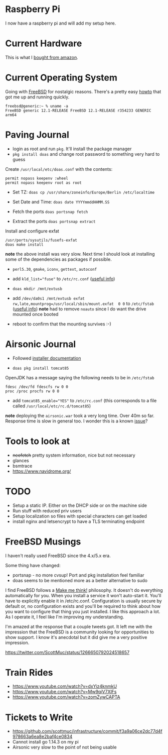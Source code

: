 # Raspberry Pi

I now have a raspberry pi and will add my setup here.

# Current Hardware

This is what I [bought from amazon][amazon].

[amazon]: https://www.amazon.de/dp/B07BNPZVR7

# Current Operating System

Going with [FreeBSD][freebsd] for nostalgic reasons. There's a pretty easy
[howto][howto] that got me up and running quickly.

[freebsd]: https://www.freebsd.org/
[howto]: https://www.freebsdfoundation.org/freebsd/how-to-guides/installing-freebsd-for-raspberry-pi/

```
freebsd@generic:~ % uname -a
FreeBSD generic 12.1-RELEASE FreeBSD 12.1-RELEASE r354233 GENERIC  arm64
```

# Paving Journal

* login as root and run `pkg`. It'll install the package manager
* `pkg install doas` and change root password to something very hard to guess

Create `/usr/local/etc/doas.conf` with the contents:

```
permit nopass keepenv :wheel
permit nopass keepenv root as root
```

* Set TZ: `doas cp /usr/share/zoneinfo/Europe/Berlin /etc/localtime`
* Set Date and Time: `doas date YYYYmmddHHMM.SS`

* Fetch the ports `doas portsnap fetch`
* Extract the ports `doas portsnap extract`

Install and configure exfat

```
/usr/ports/sysutils/fusefs-exfat
doas make install
```

**note** the above install was very slow. Next time I should look at installing some
of the dependencies as packages if possible.

* `perl5.30`, `gmake`, `iconv`, `gettext`, `autoconf`


* add `kld_list="fuse"` to `/etc/rc.conf` ([useful info][kld_list_help])
* `doas mkdir /mnt/extusb`
* add `/dev/da0s1 /mnt/extusb exfat rw,late,mountprog=/usr/local/sbin/mount.exfat  0 0` to `/etc/fstab` ([useful
  info][fstab_help]) **note** had to remove `noauto` since I do want the drive mounted once booted
* reboot to confirm that the mounting survives :-)

[kld_list_help]: https://forums.freebsd.org/threads/difference-between-boot-loader-conf-and-etc-rc-conf.53694/
[fstab_help]: https://forums.freebsd.org/threads/mounting-exfat-and-ntfs-3-filesystems-with-fstab.69491/

# Airsonic Journal

* Followed [installer documentation][freebsd-airsonic]

* `doas pkg install tomcat85`

OpenJDK has a message saying the following needs to be in `/etc/fstab`

```
fdesc /dev/fd fdescfs rw 0 0
proc /proc procfs rw 0 0
```

* add `tomcat85_enable="YES"` to `/etc/rc.conf` (this corresponds to a file called `/usr/local/etc/rc.d/tomcat85`)

**note** deploying the `airsonic.war` took a very long time. Over 40m so far. Response time is slow in
general too. I wonder this is a known [issue][gh-issue]?

[gh-issue]: https://github.com/airsonic/airsonic/issues/881


[freebsd-airsonic]: https://airsonic.github.io/docs/install/example/freebsd-freenas/

# Tools to look at

* ~~neofetch~~ pretty system information, nice but not necessary
* glances
* bsmtrace
* https://www.navidrome.org/

# TODO

* Setup a static IP. Either on the DHCP side or on the machine side
* Run stuff with reduced priv users
* Setup localization so files with special characters can get loaded
* install nginx and letsencrypt to have a TLS terminating endpoint

# FreeBSD Musings

I haven't really used FreeBSD since the 4.x/5.x era.

Some thing have changed:

* portsnap - no more cvsup! Port and pkg installation feel familiar
* doas seems to be mentioned more as a better alternative to sudo

I find FreeBSD follows a [Make me think!][make-me-think] philosophy. It doesn't do everything
automatically for you. When you install a service it won't auto-start it. You'll have to
explicitly enable it in /etc/rc.conf. Configuration is usually secure by default or, no configuration
exists and you'll be required to think about how you want to configure that thing you
just installed. I like this approach a lot. As I operate it, I feel like I'm improving my
understanding.

I'm amazed at the response that a couple tweets got. It left me with the impression that the 
FreeBSD is a community looking for opportunities to show support. I know it's anecdotal but
it did give me a very positive impression. 

https://twitter.com/ScottMuc/status/1266650792024518657

[make-me-think]: https://blog.prototypr.io/make-me-think-90b46aa50513

# Train Rides

* https://www.youtube.com/watch?v=dxYiz4knmkU
* https://www.youtube.com/watch?v=Mw9qiV7XlFs
* https://www.youtube.com/watch?v=zomZywCAPTA

# Tickets to Write

* https://github.com/scottmuc/infrastructure/commit/f3a9a06ce2dc77d4f978663a6ea8e2baf4ce0834
* Cannot install go 1.14.3 on my pi
* Airsonic very slow to the point of not being usable
